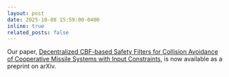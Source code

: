 ```yaml
---
layout: post
date: 2025-10-08 15:59:00-0400
inline: true
related_posts: false
---
```

Our paper, [Decentralized CBF-based Safety Filters for Collision Avoidance of Cooperative Missile Systems with Input Constraints](https://arxiv.org/abs/2510.06846), is now available as a preprint on arXiv.
